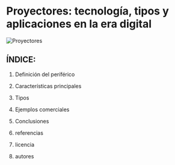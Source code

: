 # Proyectores: tecnología, tipos y aplicaciones en la era digital

![Proyectores](img/)

## ÍNDICE:

1. Definición del períférico

2. Características principales 

3. Tipos

4. Ejemplos comerciales

5. Conclusiones

6. referencias

7. licencia 

8. autores
